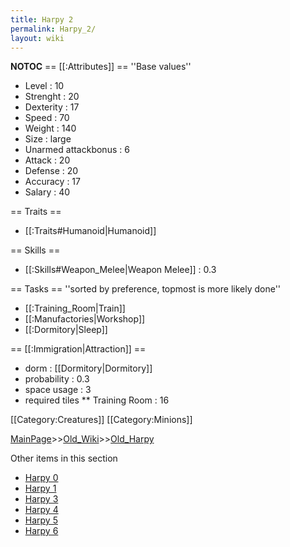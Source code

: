 ```yaml
---
title: Harpy 2
permalink: Harpy_2/
layout: wiki
---
```

__NOTOC__
== [[:Attributes]] ==
''Base values''
* Level : 10
* Strenght : 20
* Dexterity : 17
* Speed : 70
* Weight : 140
* Size : large
* Unarmed attackbonus : 6
* Attack : 20
* Defense : 20
* Accuracy : 17
* Salary : 40

== Traits ==
* [[:Traits#Humanoid|Humanoid]]

== Skills ==
* [[:Skills#Weapon_Melee|Weapon Melee]] : 0.3

== Tasks ==
''sorted by preference, topmost is more likely done''
* [[:Training_Room|Train]]
* [[:Manufactories|Workshop]]
* [[:Dormitory|Sleep]]

== [[:Immigration|Attraction]] ==
* dorm : [[Dormitory|Dormitory]]
* probability : 0.3
* space usage : 3
* required tiles
** Training Room : 16

[[Category:Creatures]]
[[Category:Minions]]

[MainPage](/keeperrl_wiki/ "wikilink")>>[Old_Wiki](/keeperrl_wiki/Old_Wiki "wikilink")>>[Old_Harpy](/keeperrl_wiki/Old_Harpy "wikilink")

Other items in this section
-    [Harpy 0](/keeperrl_wiki/Harpy_0 "wikilink")
-    [Harpy 1](/keeperrl_wiki/Harpy_1 "wikilink")
-    [Harpy 3](/keeperrl_wiki/Harpy_3 "wikilink")
-    [Harpy 4](/keeperrl_wiki/Harpy_4 "wikilink")
-    [Harpy 5](/keeperrl_wiki/Harpy_5 "wikilink")
-    [Harpy 6](/keeperrl_wiki/Harpy_6 "wikilink")
